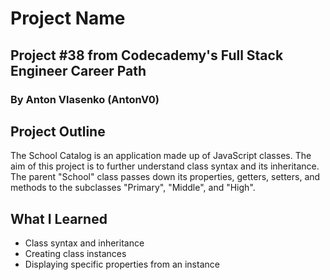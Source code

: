 # Project Name
## Project #38 from Codecademy's Full Stack Engineer Career Path
### By Anton Vlasenko (AntonV0)  
## Project Outline
The School Catalog is an application made up of JavaScript classes. The aim of this project is to further understand class syntax and its inheritance. The parent "School" class passes down its properties, getters, setters, and methods to the subclasses "Primary", "Middle", and "High".
## What I Learned
  - Class syntax and inheritance
  - Creating class instances
  - Displaying specific properties from an instance
